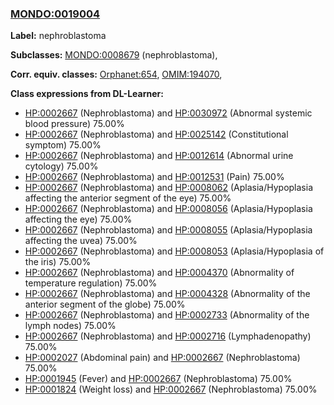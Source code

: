 
### [MONDO:0019004](http://purl.obolibrary.org/obo/MONDO_0019004)
**Label:** nephroblastoma

**Subclasses:** [MONDO:0008679](http://purl.obolibrary.org/obo/MONDO_0008679) (nephroblastoma), 

**Corr. equiv. classes:** [Orphanet:654](http://www.orpha.net/ORDO/Orphanet_654), [OMIM:194070](http://purl.obolibrary.org/obo/OMIM_194070), 

**Class expressions from DL-Learner:**

- [HP:0002667](http://purl.obolibrary.org/obo/HP_0002667) (Nephroblastoma) and [HP:0030972](http://purl.obolibrary.org/obo/HP_0030972) (Abnormal systemic blood pressure) 75.00%
- [HP:0002667](http://purl.obolibrary.org/obo/HP_0002667) (Nephroblastoma) and [HP:0025142](http://purl.obolibrary.org/obo/HP_0025142) (Constitutional symptom) 75.00%
- [HP:0002667](http://purl.obolibrary.org/obo/HP_0002667) (Nephroblastoma) and [HP:0012614](http://purl.obolibrary.org/obo/HP_0012614) (Abnormal urine cytology) 75.00%
- [HP:0002667](http://purl.obolibrary.org/obo/HP_0002667) (Nephroblastoma) and [HP:0012531](http://purl.obolibrary.org/obo/HP_0012531) (Pain) 75.00%
- [HP:0002667](http://purl.obolibrary.org/obo/HP_0002667) (Nephroblastoma) and [HP:0008062](http://purl.obolibrary.org/obo/HP_0008062) (Aplasia/Hypoplasia affecting the anterior segment of the eye) 75.00%
- [HP:0002667](http://purl.obolibrary.org/obo/HP_0002667) (Nephroblastoma) and [HP:0008056](http://purl.obolibrary.org/obo/HP_0008056) (Aplasia/Hypoplasia affecting the eye) 75.00%
- [HP:0002667](http://purl.obolibrary.org/obo/HP_0002667) (Nephroblastoma) and [HP:0008055](http://purl.obolibrary.org/obo/HP_0008055) (Aplasia/Hypoplasia affecting the uvea) 75.00%
- [HP:0002667](http://purl.obolibrary.org/obo/HP_0002667) (Nephroblastoma) and [HP:0008053](http://purl.obolibrary.org/obo/HP_0008053) (Aplasia/Hypoplasia of the iris) 75.00%
- [HP:0002667](http://purl.obolibrary.org/obo/HP_0002667) (Nephroblastoma) and [HP:0004370](http://purl.obolibrary.org/obo/HP_0004370) (Abnormality of temperature regulation) 75.00%
- [HP:0002667](http://purl.obolibrary.org/obo/HP_0002667) (Nephroblastoma) and [HP:0004328](http://purl.obolibrary.org/obo/HP_0004328) (Abnormality of the anterior segment of the globe) 75.00%
- [HP:0002667](http://purl.obolibrary.org/obo/HP_0002667) (Nephroblastoma) and [HP:0002733](http://purl.obolibrary.org/obo/HP_0002733) (Abnormality of the lymph nodes) 75.00%
- [HP:0002667](http://purl.obolibrary.org/obo/HP_0002667) (Nephroblastoma) and [HP:0002716](http://purl.obolibrary.org/obo/HP_0002716) (Lymphadenopathy) 75.00%
- [HP:0002027](http://purl.obolibrary.org/obo/HP_0002027) (Abdominal pain) and [HP:0002667](http://purl.obolibrary.org/obo/HP_0002667) (Nephroblastoma) 75.00%
- [HP:0001945](http://purl.obolibrary.org/obo/HP_0001945) (Fever) and [HP:0002667](http://purl.obolibrary.org/obo/HP_0002667) (Nephroblastoma) 75.00%
- [HP:0001824](http://purl.obolibrary.org/obo/HP_0001824) (Weight loss) and [HP:0002667](http://purl.obolibrary.org/obo/HP_0002667) (Nephroblastoma) 75.00%


